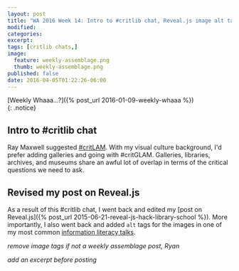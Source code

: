 ```yaml
---
layout: post
title: "WA 2016 Week 14: Intro to #critlib chat, Reveal.js image alt tags"
modified:
categories: 
excerpt:
tags: [critlib chats,]
image:
  feature: weekly-assemblage.png
  thumb: weekly-assemblage.png
published: false
date: 2016-04-05T01:22:26-06:00
---
```

  
[Weekly Whaaa…?]({% post_url 2016-01-09-weekly-whaaa %})  
{: .notice}  

## Intro to #critlib chat  

Ray Maxwell suggested [#critLAM](). With my visual culture background, I'd prefer adding galleries and going with #critGLAM. Galleries, libraries, archives, and museums share an awful lot of overlap in terms of the critical questions we need to ask.  

## Revised my post on Reveal.js  

As a result of this #critlib chat, I went back and edited my [post on Reveal.js]({% post_url 2015-06-21-reveal-js-hack-library-school %}). More importantly, I also went back and added `alt` tags for the images in one of my most common [information literacy talks](http://www.ryanpatrickrandall.com/talks/cwi.html).  


_remove image tags if not a weekly assemblage post, Ryan_

_add an excerpt before posting_